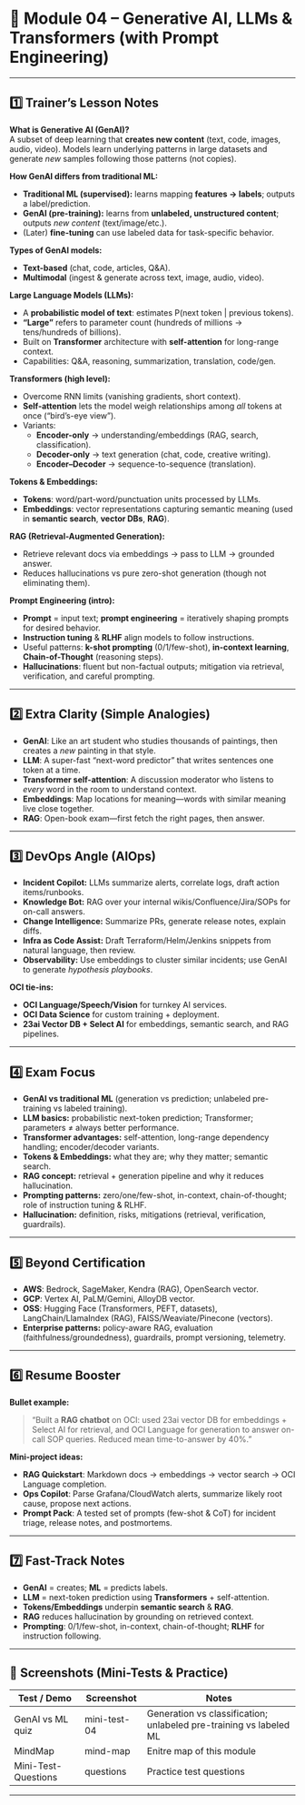 # 📘 Module 04 – Generative AI, LLMs & Transformers (with Prompt Engineering)

---

## 1️⃣ Trainer’s Lesson Notes

**What is Generative AI (GenAI)?**  
A subset of deep learning that **creates new content** (text, code, images, audio, video). Models learn underlying patterns in large datasets and generate *new* samples following those patterns (not copies).

**How GenAI differs from traditional ML:**  
- **Traditional ML (supervised):** learns mapping **features → labels**; outputs a label/prediction.  
- **GenAI (pre-training):** learns from **unlabeled, unstructured content**; outputs *new content* (text/image/etc.).  
- (Later) **fine-tuning** can use labeled data for task-specific behavior.

**Types of GenAI models:**  
- **Text-based** (chat, code, articles, Q&A).  
- **Multimodal** (ingest & generate across text, image, audio, video).

**Large Language Models (LLMs):**  
- A **probabilistic model of text**: estimates P(next token | previous tokens).  
- **“Large”** refers to parameter count (hundreds of millions → tens/hundreds of billions).  
- Built on **Transformer** architecture with **self-attention** for long-range context.  
- Capabilities: Q&A, reasoning, summarization, translation, code/gen.

**Transformers (high level):**  
- Overcome RNN limits (vanishing gradients, short context).  
- **Self-attention** lets the model weigh relationships among *all* tokens at once (“bird’s-eye view”).  
- Variants:  
  - **Encoder-only** → understanding/embeddings (RAG, search, classification).  
  - **Decoder-only** → text generation (chat, code, creative writing).  
  - **Encoder–Decoder** → sequence-to-sequence (translation).

**Tokens & Embeddings:**  
- **Tokens**: word/part-word/punctuation units processed by LLMs.  
- **Embeddings**: vector representations capturing semantic meaning (used in **semantic search**, **vector DBs**, **RAG**).

**RAG (Retrieval-Augmented Generation):**  
- Retrieve relevant docs via embeddings → pass to LLM → grounded answer.  
- Reduces hallucinations vs pure zero-shot generation (though not eliminating them).

**Prompt Engineering (intro):**  
- **Prompt** = input text; **prompt engineering** = iteratively shaping prompts for desired behavior.  
- **Instruction tuning** & **RLHF** align models to follow instructions.  
- Useful patterns: **k-shot prompting** (0/1/few-shot), **in-context learning**, **Chain-of-Thought** (reasoning steps).  
- **Hallucinations**: fluent but non-factual outputs; mitigation via retrieval, verification, and careful prompting.

---

## 2️⃣ Extra Clarity (Simple Analogies)

- **GenAI**: Like an art student who studies thousands of paintings, then creates a *new* painting in that style.  
- **LLM**: A super-fast “next-word predictor” that writes sentences one token at a time.  
- **Transformer self-attention**: A discussion moderator who listens to *every* word in the room to understand context.  
- **Embeddings**: Map locations for meaning—words with similar meaning live close together.  
- **RAG**: Open-book exam—first fetch the right pages, then answer.

---

## 3️⃣ DevOps Angle (AIOps)

- **Incident Copilot:** LLMs summarize alerts, correlate logs, draft action items/runbooks.  
- **Knowledge Bot:** RAG over your internal wikis/Confluence/Jira/SOPs for on-call answers.  
- **Change Intelligence:** Summarize PRs, generate release notes, explain diffs.  
- **Infra as Code Assist:** Draft Terraform/Helm/Jenkins snippets from natural language, then review.  
- **Observability:** Use embeddings to cluster similar incidents; use GenAI to generate *hypothesis playbooks*.  

**OCI tie-ins:**  
- **OCI Language/Speech/Vision** for turnkey AI services.  
- **OCI Data Science** for custom training + deployment.  
- **23ai Vector DB + Select AI** for embeddings, semantic search, and RAG pipelines.

---

## 4️⃣ Exam Focus

- **GenAI vs traditional ML** (generation vs prediction; unlabeled pre-training vs labeled training).  
- **LLM basics:** probabilistic next-token prediction; Transformer; parameters ≠ always better performance.  
- **Transformer advantages:** self-attention, long-range dependency handling; encoder/decoder variants.  
- **Tokens & Embeddings:** what they are; why they matter; semantic search.  
- **RAG concept:** retrieval + generation pipeline and why it reduces hallucination.  
- **Prompting patterns:** zero/one/few-shot, in-context, chain-of-thought; role of instruction tuning & RLHF.  
- **Hallucination:** definition, risks, mitigations (retrieval, verification, guardrails).

---

## 5️⃣ Beyond Certification

- **AWS**: Bedrock, SageMaker, Kendra (RAG), OpenSearch vector.  
- **GCP**: Vertex AI, PaLM/Gemini, AlloyDB vector.  
- **OSS**: Hugging Face (Transformers, PEFT, datasets), LangChain/LlamaIndex (RAG), FAISS/Weaviate/Pinecone (vectors).  
- **Enterprise patterns:** policy-aware RAG, evaluation (faithfulness/groundedness), guardrails, prompt versioning, telemetry.

---

## 6️⃣ Resume Booster

**Bullet example:**  
> “Built a **RAG chatbot** on OCI: used 23ai vector DB for embeddings + Select AI for retrieval, and OCI Language for generation to answer on-call SOP queries. Reduced mean time-to-answer by 40%.”

**Mini-project ideas:**  
- **RAG Quickstart**: Markdown docs → embeddings → vector search → OCI Language completion.  
- **Ops Copilot**: Parse Grafana/CloudWatch alerts, summarize likely root cause, propose next actions.  
- **Prompt Pack**: A tested set of prompts (few-shot & CoT) for incident triage, release notes, and postmortems.

---

## 7️⃣ Fast-Track Notes

- **GenAI** = creates; **ML** = predicts labels.  
- **LLM** = next-token prediction using **Transformers** + self-attention.  
- **Tokens/Embeddings** underpin **semantic search** & **RAG**.  
- **RAG** reduces hallucination by grounding on retrieved context.  
- **Prompting**: 0/1/few-shot, in-context, chain-of-thought; **RLHF** for instruction following.

---

## 📸 Screenshots (Mini-Tests & Practice)

| Test / Demo            | Screenshot    | Notes                                                                 |
|------------------------|---------------|-----------------------------------------------------------------------|
| GenAI vs ML quiz       | mini-test-04  | Generation vs classification; unlabeled pre-training vs labeled ML    |
| MindMap                | mind-map      | Enitre map of this module                                             |
| Mini-Test-Questions    | questions     | Practice test questions                                               |

---

